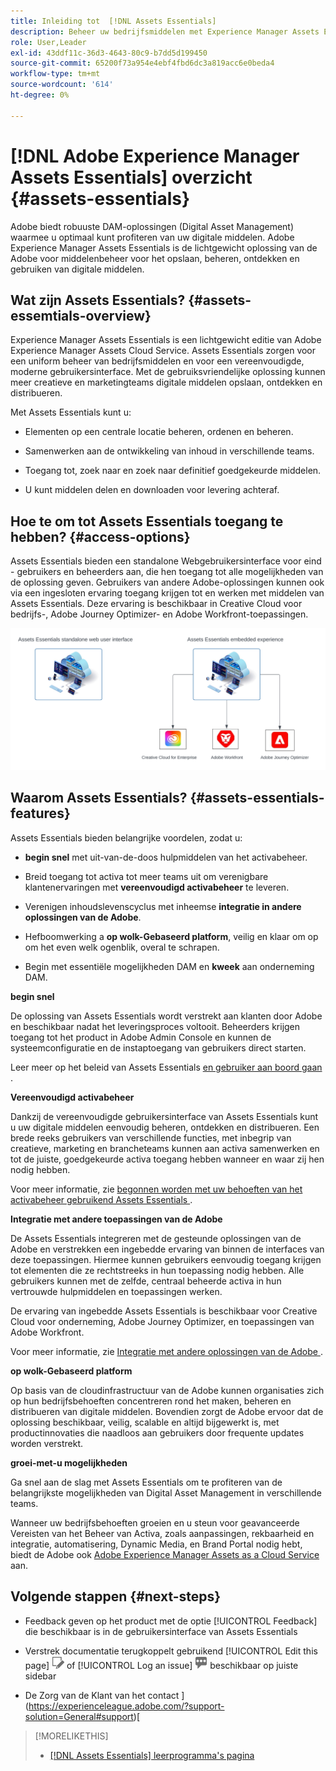 ```yaml
---
title: Inleiding tot  [!DNL Assets Essentials]
description: Beheer uw bedrijfsmiddelen met Experience Manager Assets Essentials, een lichtgewicht Digital Asset Management-tool die in Experience Cloud toepassingen werkt.
role: User,Leader
exl-id: 43ddf11c-36d3-4643-80c9-b7dd5d199450
source-git-commit: 65200f73a954e4ebf4fbd6dc3a819acc6e0beda4
workflow-type: tm+mt
source-wordcount: '614'
ht-degree: 0%

---
```


# [!DNL Adobe Experience Manager Assets Essentials] overzicht {#assets-essentials}

<!-- TBD: Update this banner to remove Beta label. 
![Banner image for beta docs](assets/do-not-localize/banner-image-beta-docs.png)

-->

Adobe biedt robuuste DAM-oplossingen (Digital Asset Management) waarmee u optimaal kunt profiteren van uw digitale middelen. Adobe Experience Manager Assets Essentials is de lichtgewicht oplossing van de Adobe voor middelenbeheer voor het opslaan, beheren, ontdekken en gebruiken van digitale middelen.

## Wat zijn Assets Essentials? {#assets-essemtials-overview}

Experience Manager Assets Essentials is een lichtgewicht editie van Adobe Experience Manager Assets Cloud Service. Assets Essentials zorgen voor een uniform beheer van bedrijfsmiddelen en voor een vereenvoudigde, moderne gebruikersinterface. Met de gebruiksvriendelijke oplossing kunnen meer creatieve en marketingteams digitale middelen opslaan, ontdekken en distribueren.

Met Assets Essentials kunt u:

* Elementen op een centrale locatie beheren, ordenen en beheren.

* Samenwerken aan de ontwikkeling van inhoud in verschillende teams.

* Toegang tot, zoek naar en zoek naar definitief goedgekeurde middelen.

* U kunt middelen delen en downloaden voor levering achteraf.

## Hoe te om tot Assets Essentials toegang te hebben? {#access-options}

Assets Essentials bieden een standalone Webgebruikersinterface voor eind - gebruikers en beheerders aan, die hen toegang tot alle mogelijkheden van de oplossing geven. Gebruikers van andere Adobe-oplossingen kunnen ook via een ingesloten ervaring toegang krijgen tot en werken met middelen van Assets Essentials. Deze ervaring is beschikbaar in Creative Cloud voor bedrijfs-, Adobe Journey Optimizer- en Adobe Workfront-toepassingen.

![ Integraties met andere oplossingen ](assets/assets-essentials-integration.svg)

## Waarom Assets Essentials? {#assets-essentials-features}

Assets Essentials bieden belangrijke voordelen, zodat u:

* **begin snel** met uit-van-de-doos hulpmiddelen van het activabeheer.

* Breid toegang tot activa tot meer teams uit om verenigbare klantenervaringen met **vereenvoudigd activabeheer** te leveren.

* Verenigen inhoudslevenscyclus met inheemse **integratie in andere oplossingen van de Adobe**.

* Hefboomwerking a **op wolk-Gebaseerd platform**, veilig en klaar om op om het even welk ogenblik, overal te schrapen.

* Begin met essentiële mogelijkheden DAM en **kweek** aan onderneming DAM.

**begin snel**

De oplossing van Assets Essentials wordt verstrekt aan klanten door Adobe en beschikbaar nadat het leveringsproces voltooit. Beheerders krijgen toegang tot het product in Adobe Admin Console en kunnen de systeemconfiguratie en de instaptoegang van gebruikers direct starten.

Leer meer op het beleid van Assets Essentials [ en gebruiker aan boord gaan ](deploy-administer.md).

**Vereenvoudigd activabeheer**

Dankzij de vereenvoudigde gebruikersinterface van Assets Essentials kunt u uw digitale middelen eenvoudig beheren, ontdekken en distribueren. Een brede reeks gebruikers van verschillende functies, met inbegrip van creatieve, marketing en brancheteams kunnen aan activa samenwerken en tot de juiste, goedgekeurde activa toegang hebben wanneer en waar zij hen nodig hebben.

Voor meer informatie, zie [ begonnen worden met uw behoeften van het activabeheer gebruikend Assets Essentials ](get-started.md).

**Integratie met andere toepassingen van de Adobe**

De Assets Essentials integreren met de gesteunde oplossingen van de Adobe en verstrekken een ingebedde ervaring van binnen de interfaces van deze toepassingen. Hiermee kunnen gebruikers eenvoudig toegang krijgen tot elementen die ze rechtstreeks in hun toepassing nodig hebben. Alle gebruikers kunnen met de zelfde, centraal beheerde activa in hun vertrouwde hulpmiddelen en toepassingen werken.

De ervaring van ingebedde Assets Essentials is beschikbaar voor Creative Cloud voor onderneming, Adobe Journey Optimizer, en toepassingen van Adobe Workfront.

Voor meer informatie, zie [ Integratie met andere oplossingen van de Adobe ](integration.md).

**op wolk-Gebaseerd platform**

Op basis van de cloudinfrastructuur van de Adobe kunnen organisaties zich op hun bedrijfsbehoeften concentreren rond het maken, beheren en distribueren van digitale middelen. Bovendien zorgt de Adobe ervoor dat de oplossing beschikbaar, veilig, scalable en altijd bijgewerkt is, met productinnovaties die naadloos aan gebruikers door frequente updates worden verstrekt.

**groei-met-u mogelijkheden**

Ga snel aan de slag met Assets Essentials om te profiteren van de belangrijkste mogelijkheden van Digital Asset Management in verschillende teams.

Wanneer uw bedrijfsbehoeften groeien en u steun voor geavanceerde Vereisten van het Beheer van Activa, zoals aanpassingen, rekbaarheid en integratie, automatisering, Dynamic Media, en Brand Portal nodig hebt, biedt de Adobe ook [ Adobe Experience Manager Assets as a Cloud Service ](https://experienceleague.adobe.com/docs/experience-manager-cloud-service/content/assets/home.html?lang=en) aan.


## Volgende stappen {#next-steps}

* Feedback geven op het product met de optie [!UICONTROL Feedback] die beschikbaar is in de gebruikersinterface van Assets Essentials

* Verstrek documentatie terugkoppelt gebruikend [!UICONTROL Edit this page] ![ uitgeeft de pagina ](assets/do-not-localize/edit-page.png) of [!UICONTROL Log an issue] ![ creeer een kwestie GitHub ](assets/do-not-localize/github-issue.png) beschikbaar op juiste sidebar

* De Zorg van de Klant van het contact ](https://experienceleague.adobe.com/?support-solution=General#support)[


>[!MORELIKETHIS]
>
>* [[!DNL Assets Essentials]  leerprogramma&#39;s pagina ](https://experienceleague.adobe.com/docs/experience-manager-learn/assets-essentials/overview.html?lang=en)
